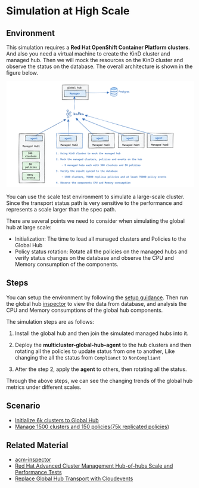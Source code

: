 # Simulation at High Scale

## Environment

This simulation requires a **Red Hat OpenShift Container Platform clusters**. And also you need a virtual machine to create the KinD cluster and managed hub. Then we will mock the resources on the KinD cluster and observe the status on the database. The overall architecture is shown in the figure below.

![Scale Test Environment](./../images/global-hub-scale-test-overview.png)

You can use the scale test environment to simulate a large-scale cluster. Since the transport status path is very sensitive to the performance and represents a scale larger than the spec path.

There are several points we need to consider when simulating the global hub at large scale:

- Initialization: The time to load all managed clusters and Policies to the Global Hub
- Policy status rotation: Rotate all the policies on the managed hubs and verify status changes on the database and observe the CPU and Memory consumption of the components.

## Steps

You can setup the environment by following the [setup guidance](./setup/README.md). Then run the global hub [inspector](./inspector/README.md) to view the data from database, and analysis the CPU and Memory consumptions of the global hub components.

The simulation steps are as follows:

1. Install the global hub and then join the simulated managed hubs into it.

2. Deploy the **multicluster-global-hub-agent** to the hub clusters and then rotating all the policies to update status from one to another, Like changing the all the status from `Complianct` to `NonCompliant`

3. After the step 2, apply the **agent** to others, then rotating all the status.

Through the above steps, we can see the changing trends of the global hub metrics under different scales.

## Scenario

- [Initialize 6k clusters to Global Hub](./scenario/Scenario1:%206k_clusters.md)
- [Manage 1500 clusters and 150 policies(75k replicated policies)](./scenario/Scenario2:%201500_clusters_150_policies.md)

## Related Material

- [acm-inspector](https://github.com/bjoydeep/acm-inspector)
- [Red Hat Advanced Cluster Management Hub-of-hubs Scale and Performance Tests](https://docs.google.com/presentation/d/1z6hESoacKRHuBQ-7I8nqWBuMnw7Z6CAw/edit#slide=id.p1)
- [Replace Global Hub Transport with Cloudevents](https://github.com/stolostron/multicluster-global-hub/issues/310)
